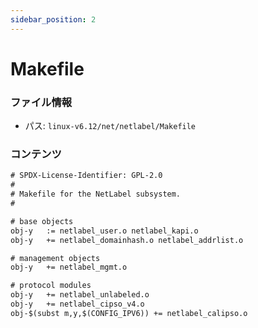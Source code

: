 ```yaml
---
sidebar_position: 2
---
```

# Makefile

### ファイル情報

- パス: `linux-v6.12/net/netlabel/Makefile`

### コンテンツ

```txt
# SPDX-License-Identifier: GPL-2.0
#
# Makefile for the NetLabel subsystem.
#

# base objects
obj-y	:= netlabel_user.o netlabel_kapi.o
obj-y	+= netlabel_domainhash.o netlabel_addrlist.o

# management objects
obj-y	+= netlabel_mgmt.o

# protocol modules
obj-y	+= netlabel_unlabeled.o
obj-y	+= netlabel_cipso_v4.o
obj-$(subst m,y,$(CONFIG_IPV6)) += netlabel_calipso.o

```
